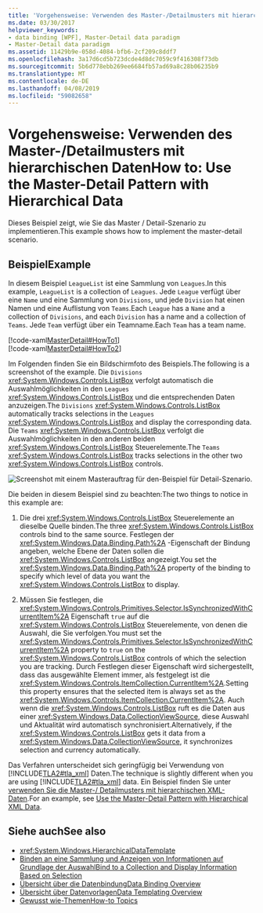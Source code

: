 ```yaml
---
title: 'Vorgehensweise: Verwenden des Master-/Detailmusters mit hierarchischen Daten'
ms.date: 03/30/2017
helpviewer_keywords:
- data binding [WPF], Master-Detail data paradigm
- Master-Detail data paradigm
ms.assetid: 11429b9e-058d-4084-bfb6-2cf209c8ddf7
ms.openlocfilehash: 3a17d6cd5b723dcde4d8dc7059c9f416308f73db
ms.sourcegitcommit: 5b6d778ebb269ee6684fb57ad69a8c28b06235b9
ms.translationtype: MT
ms.contentlocale: de-DE
ms.lasthandoff: 04/08/2019
ms.locfileid: "59082658"
---
```

# <a name="how-to-use-the-master-detail-pattern-with-hierarchical-data"></a><span data-ttu-id="0dd15-102">Vorgehensweise: Verwenden des Master-/Detailmusters mit hierarchischen Daten</span><span class="sxs-lookup"><span data-stu-id="0dd15-102">How to: Use the Master-Detail Pattern with Hierarchical Data</span></span>
<span data-ttu-id="0dd15-103">Dieses Beispiel zeigt, wie Sie das Master / Detail-Szenario zu implementieren.</span><span class="sxs-lookup"><span data-stu-id="0dd15-103">This example shows how to implement the master-detail scenario.</span></span>  
  
## <a name="example"></a><span data-ttu-id="0dd15-104">Beispiel</span><span class="sxs-lookup"><span data-stu-id="0dd15-104">Example</span></span>  
 <span data-ttu-id="0dd15-105">In diesem Beispiel `LeagueList` ist eine Sammlung von `Leagues`.</span><span class="sxs-lookup"><span data-stu-id="0dd15-105">In this example, `LeagueList` is a collection of `Leagues`.</span></span> <span data-ttu-id="0dd15-106">Jede `League` verfügt über eine `Name` und eine Sammlung von `Divisions`, und jede `Division` hat einen Namen und eine Auflistung von `Teams`.</span><span class="sxs-lookup"><span data-stu-id="0dd15-106">Each `League` has a `Name` and a collection of `Divisions`, and each `Division` has a name and a collection of `Teams`.</span></span> <span data-ttu-id="0dd15-107">Jede `Team` verfügt über ein Teamname.</span><span class="sxs-lookup"><span data-stu-id="0dd15-107">Each `Team` has a team name.</span></span>  
  
 [!code-xaml[MasterDetail#HowTo1](~/samples/snippets/visualbasic/VS_Snippets_Wpf/MasterDetail/VisualBasic/Page1.xaml#howto1)]  
[!code-xaml[MasterDetail#HowTo2](~/samples/snippets/visualbasic/VS_Snippets_Wpf/MasterDetail/VisualBasic/Page1.xaml#howto2)]  
  
 <span data-ttu-id="0dd15-108">Im Folgenden finden Sie ein Bildschirmfoto des Beispiels.</span><span class="sxs-lookup"><span data-stu-id="0dd15-108">The following is a screenshot of the example.</span></span> <span data-ttu-id="0dd15-109">Die `Divisions` <xref:System.Windows.Controls.ListBox> verfolgt automatisch die Auswahlmöglichkeiten in den `Leagues` <xref:System.Windows.Controls.ListBox> und die entsprechenden Daten anzuzeigen.</span><span class="sxs-lookup"><span data-stu-id="0dd15-109">The `Divisions` <xref:System.Windows.Controls.ListBox> automatically tracks selections in the `Leagues` <xref:System.Windows.Controls.ListBox> and display the corresponding data.</span></span> <span data-ttu-id="0dd15-110">Die `Teams` <xref:System.Windows.Controls.ListBox> verfolgt die Auswahlmöglichkeiten in den anderen beiden <xref:System.Windows.Controls.ListBox> Steuerelemente.</span><span class="sxs-lookup"><span data-stu-id="0dd15-110">The `Teams` <xref:System.Windows.Controls.ListBox> tracks selections in the other two <xref:System.Windows.Controls.ListBox> controls.</span></span>  
  
 ![Screenshot mit einem Masterauftrag für den&#45;Beispiel für Detail-Szenario.](./media/how-to-use-the-master-detail-pattern-with-hierarchical-data/databinding-master-detail-scenario.png)  
  
 <span data-ttu-id="0dd15-112">Die beiden in diesem Beispiel sind zu beachten:</span><span class="sxs-lookup"><span data-stu-id="0dd15-112">The two things to notice in this example are:</span></span>  
  
1.  <span data-ttu-id="0dd15-113">Die drei <xref:System.Windows.Controls.ListBox> Steuerelemente an dieselbe Quelle binden.</span><span class="sxs-lookup"><span data-stu-id="0dd15-113">The three <xref:System.Windows.Controls.ListBox> controls bind to the same source.</span></span> <span data-ttu-id="0dd15-114">Festlegen der <xref:System.Windows.Data.Binding.Path%2A> -Eigenschaft der Bindung angeben, welche Ebene der Daten sollen die <xref:System.Windows.Controls.ListBox> angezeigt.</span><span class="sxs-lookup"><span data-stu-id="0dd15-114">You set the <xref:System.Windows.Data.Binding.Path%2A> property of the binding to specify which level of data you want the <xref:System.Windows.Controls.ListBox> to display.</span></span>  
  
2.  <span data-ttu-id="0dd15-115">Müssen Sie festlegen, die <xref:System.Windows.Controls.Primitives.Selector.IsSynchronizedWithCurrentItem%2A> Eigenschaft `true` auf die <xref:System.Windows.Controls.ListBox> Steuerelemente, von denen die Auswahl, die Sie verfolgen.</span><span class="sxs-lookup"><span data-stu-id="0dd15-115">You must set the <xref:System.Windows.Controls.Primitives.Selector.IsSynchronizedWithCurrentItem%2A> property to `true` on the <xref:System.Windows.Controls.ListBox> controls of which the selection you are tracking.</span></span> <span data-ttu-id="0dd15-116">Durch Festlegen dieser Eigenschaft wird sichergestellt, dass das ausgewählte Element immer, als festgelegt ist die <xref:System.Windows.Controls.ItemCollection.CurrentItem%2A>.</span><span class="sxs-lookup"><span data-stu-id="0dd15-116">Setting this property ensures that the selected item is always set as the <xref:System.Windows.Controls.ItemCollection.CurrentItem%2A>.</span></span> <span data-ttu-id="0dd15-117">Auch wenn die <xref:System.Windows.Controls.ListBox> ruft es die Daten aus einer <xref:System.Windows.Data.CollectionViewSource>, diese Auswahl und Aktualität wird automatisch synchronisiert.</span><span class="sxs-lookup"><span data-stu-id="0dd15-117">Alternatively, if the <xref:System.Windows.Controls.ListBox> gets it data from a <xref:System.Windows.Data.CollectionViewSource>, it synchronizes selection and currency automatically.</span></span>  
  
 <span data-ttu-id="0dd15-118">Das Verfahren unterscheidet sich geringfügig bei Verwendung von [!INCLUDE[TLA2#tla_xml](../../../../includes/tla2sharptla-xml-md.md)] Daten.</span><span class="sxs-lookup"><span data-stu-id="0dd15-118">The technique is slightly different when you are using [!INCLUDE[TLA2#tla_xml](../../../../includes/tla2sharptla-xml-md.md)] data.</span></span> <span data-ttu-id="0dd15-119">Ein Beispiel finden Sie unter [verwenden Sie die Master-/ Detailmusters mit hierarchischen XML-Daten](how-to-use-the-master-detail-pattern-with-hierarchical-xml-data.md).</span><span class="sxs-lookup"><span data-stu-id="0dd15-119">For an example, see [Use the Master-Detail Pattern with Hierarchical XML Data](how-to-use-the-master-detail-pattern-with-hierarchical-xml-data.md).</span></span>  
  
## <a name="see-also"></a><span data-ttu-id="0dd15-120">Siehe auch</span><span class="sxs-lookup"><span data-stu-id="0dd15-120">See also</span></span>

- <xref:System.Windows.HierarchicalDataTemplate>
- [<span data-ttu-id="0dd15-121">Binden an eine Sammlung und Anzeigen von Informationen auf Grundlage der Auswahl</span><span class="sxs-lookup"><span data-stu-id="0dd15-121">Bind to a Collection and Display Information Based on Selection</span></span>](how-to-bind-to-a-collection-and-display-information-based-on-selection.md)
- [<span data-ttu-id="0dd15-122">Übersicht über die Datenbindung</span><span class="sxs-lookup"><span data-stu-id="0dd15-122">Data Binding Overview</span></span>](data-binding-overview.md)
- [<span data-ttu-id="0dd15-123">Übersicht über Datenvorlagen</span><span class="sxs-lookup"><span data-stu-id="0dd15-123">Data Templating Overview</span></span>](data-templating-overview.md)
- [<span data-ttu-id="0dd15-124">Gewusst wie-Themen</span><span class="sxs-lookup"><span data-stu-id="0dd15-124">How-to Topics</span></span>](data-binding-how-to-topics.md)
